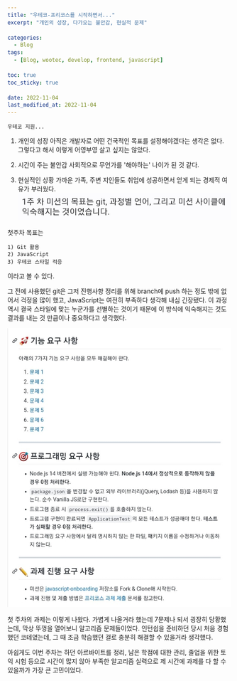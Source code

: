 ```yaml
---
title: "우테코-프리코스를 시작하면서..."
excerpt: "개인의 성장, 다가오는 불안감, 현실적 문제"

categories:
  - Blog
tags:
  - [Blog, wootec, develop, frontend, javascript]

toc: true
toc_sticky: true

date: 2022-11-04
last_modified_at: 2022-11-04
---
```


`우테코 지원...`

1. 개인의 성장
   아직은 개발자로 어떤 건국적인 목표를 설정해야겠다는 생각은 없다.
   그렇다고 해서 이렇게 어영부영 살고 싶지는 않았다.

2. 시간이 주는 불안감
   사회적으로 무언가를 '해야하는' 나이가 된 것 같다.

3. 현실적인 상황
   가까운 가족, 주변 지인들도 취업에 성공하면서 얻게 되는 경제적 여유가 부러웠다.
   <br>
   ![1주차_주의사항](/_img/KakaoTalk_20221104_003000870_01.jpg)

첫주차 목표는

    1) Git 활용
    2) JavaScript
    3) 우테코 스타일 적응

이라고 볼 수 있다.

그 전에 사용했던 git은 그저 진행사항 정리를 위해 branch에 push 하는 정도 밖에 없어서 걱정을 많이 했고,
JavaScript는 여전히 부족하다 생각해 내심 긴장됐다.
이 과정 역시 결국 스타일에 맞는 누군가를 선별하는 것이기 때문에 이 방식에 익숙해지는 것도 결과를 내는 것 만큼이나
중요하다고 생각했다.

![1주차_과제](/_img/KakaoTalk_20221104_003000870.jpg)

첫 주차의 과제는 이렇게 나왔다.
가볍게 나올거라 했는데 7문제나 되서 굉장히 당황했는데, 막상 뚜껑을 열어보니 알고리즘 문제들이었다.
인턴쉽을 준비하던 당시 처음 경험했던 코테였는데, 그 때 조금 학습했던 걸로 충분히 해결할 수 있을거라 생각했다.

아쉽게도 이번 주차는 하던 아르바이트를 정리, 남은 학점에 대한 관리, 졸업을 위한 토익 시험 등으로 시간이 많지 않아
부족한 알고리즘 실력으로 제 시간에 과제를 다 할 수 있을까가 가장 큰 고민이었다.
